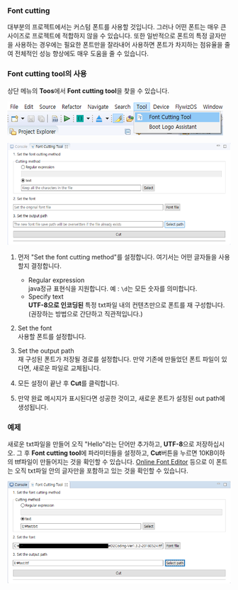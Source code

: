 ### Font cutting
대부분의 프로젝트에서는 커스텀 폰트를 사용할 것입니다. 그러나 어떤 폰트는 매우 큰 사이즈로 프로젝트에 적합하지 않을 수 있습니다. 또한 일반적으로 폰트의 특정 글자만을 사용하는 경우에는 필요한 폰트만을 잘라내어 사용하면 폰트가 차지하는 점유율을 줄여 전체적인 성능 향상에도 매우 도움을 줄 수 있습니다.

### Font cutting tool의 사용
상단 메뉴의 **Toos**에서 **Font cutting tool**을 찾을 수 있습니다.

![](assets/ide/font_cut_tool_menu.png)

![](assets/ide/font_cut_tool.png)

1. 먼저 "Set the font cutting method"를 설정합니다. 여기서는 어떤 글자들을 사용할지 결정합니다.
   * Regular expression   
      java정규 표현식을 지원합니다. 예 : `\d`는 모든 숫자를 의미합니다.
   * Specify text  
     **UTF-8으로 인코딩된** 특정 txt파일 내의 컨텐츠만으로 폰트를 재 구성합니다.(권장하는 방법으로 간단하고 직관적입니다.)
   
2. Set the font  
   사용할 폰트를 설정합니다.
    
3. Set the output path  
   재 구성된 폰트가 저장될 경로를 설정합니다. 만약 기존에 만들었던 폰트 파일이 있다면, 새로운 파일로 교체됩니다.
    
4. 모든 설정이 끝난 후 **Cut**를 클릭합니다.

5. 만약 완료 메시지가 표시된다면 성공한 것이고, 새로운 폰트가 설정된 out path에 생성됩니다.

### 예제
새로운 txt파일을 만들어 오직 "Hello"라는 단어만 추가하고, **UTF-8**으로 저장하십시오. 그 후 **Font cutting tool**에 파라미터들을 설정하고, **Cut**버튼을 누르면 10KB이하의 ttf파일이 만들어지는 것을 확인할 수 있습니다. [Online Font Editor](http://fontstore.baidu.com/static/editor/index.html) 등으로 이 폰트는 오직 txt파일 안의 글자만을 포함하고 있는 것을 확인할 수 있습니다.

![](assets/ide/font_cut_tool_test.png)


